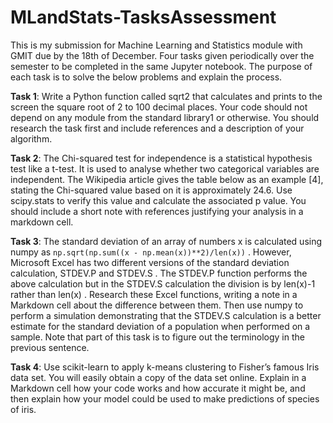 # MLandStats-TasksAssessment

This is my submission for Machine Learning and Statistics module with GMIT due by the 18th of December. Four tasks given periodically over the semester to be completed in the same Jupyter notebook. The purpose of each task is to solve the below problems and explain the process.

**Task 1**: Write a Python function called sqrt2 that calculates and
prints to the screen the square root of 2 to 100 decimal places. Your code should
not depend on any module from the standard library1 or otherwise. You should
research the task first and include references and a description of your algorithm.

**Task 2**: The Chi-squared test for independence is a statistical
hypothesis test like a t-test. It is used to analyse whether two categorical variables
are independent. The Wikipedia article gives the table below as an example [4],
stating the Chi-squared value based on it is approximately 24.6. Use scipy.stats
to verify this value and calculate the associated p value. You should include a short
note with references justifying your analysis in a markdown cell.

**Task 3**: The standard deviation of an array of numbers x is
calculated using numpy as `np.sqrt(np.sum((x - np.mean(x))**2)/len(x))` .
However, Microsoft Excel has two different versions of the standard deviation
calculation, STDEV.P and STDEV.S . The STDEV.P function performs the above
calculation but in the STDEV.S calculation the division is by len(x)-1 rather
than len(x) . Research these Excel functions, writing a note in a Markdown cell
about the difference between them. Then use numpy to perform a simulation
demonstrating that the STDEV.S calculation is a better estimate for the standard
deviation of a population when performed on a sample. Note that part of this task
is to figure out the terminology in the previous sentence.

**Task 4**:  Use scikit-learn to apply k-means clustering to
Fisher’s famous Iris data set. You will easily obtain a copy of the data set online. 
Explain in a Markdown cell how your code works and how accurate it might
be, and then explain how your model could be used to make predictions of species
of iris.
